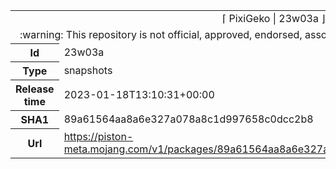 <html><table>
<tr><td colspan="2" align="center"><img width="0" height="0"><br/>⌈ PixiGeko | 23w03a ⌋<br/><img width="0" height="0"></td></tr>
<tr><td colspan="2" align="center"><img width="0" height="0"><br/>
:warning: This repository is not official, approved, endorsed, associated or connected with Mojang :warning:
<br/><img width="0" height="0"></td></tr>
<tr><th>Id</th><td>23w03a</td></tr>
<tr><th>Type</th><td>snapshots</td></tr>
<tr><th>Release time</th><td>2023-01-18T13:10:31+00:00</td></tr>
<tr><th>SHA1</th><td>89a61564aa8a6e327a078a8c1d997658c0dcc2b8</td></tr>
<tr><th>Url</th><td><a href="https://piston-meta.mojang.com/v1/packages/89a61564aa8a6e327a078a8c1d997658c0dcc2b8/23w03a.json">https://piston-meta.mojang.com/v1/packages/89a61564aa8a6e327a078a8c1d997658c0dcc2b8/23w03a.json</a></td></tr>